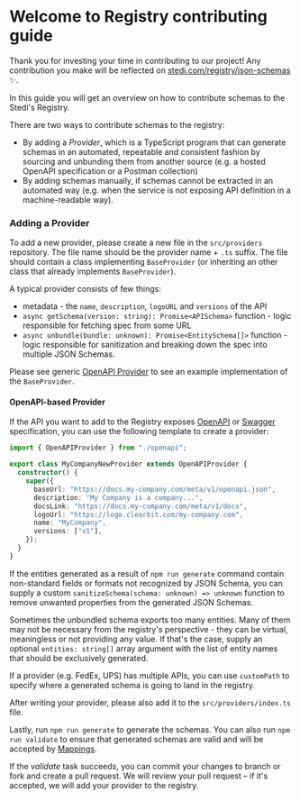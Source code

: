 # Welcome to Registry contributing guide

Thank you for investing your time in contributing to our project! Any contribution you make will be reflected on [stedi.com/registry/json-schemas](https://www.stedi.com/registry/json-schemas) :sparkles:.

In this guide you will get an overview on how to contribute schemas to the Stedi's Registry.

There are two ways to contribute schemas to the registry:

- By adding a _Provider_, which is a TypeScript program that can generate schemas in an automated, repeatable and consistent fashion by sourcing and unbunding them from another source (e.g. a hosted OpenAPI specification or a Postman collection)
- By adding schemas manually, if schemas cannot be extracted in an automated way (e.g. when the service is not exposing API definition in a machine-readable way).

### Adding a Provider

To add a new provider, please create a new file in the `src/providers` repository. The file name should be the provider name + `.ts` suffix. The file should contain a class implementing `BaseProvider` (or inheriting an other class that already implements `BaseProvider`).

A typical provider consists of few things:

- metadata - the `name`, `description`, `logoURL` and `versions` of the API
- `async getSchema(version: string): Promise<APISchema>` function - logic responsible for fetching spec from some URL
- `async unbundle(bundle: unknown): Promise<EntitySchema[]>` function - logic responsible for sanitization and breaking down the spec into multiple JSON Schemas.

Please see generic [OpenAPI Provider](https://github.com/Stedi/registry/blob/main/src/providers/openapi.ts) to see an example implementation of the `BaseProvider`.

#### OpenAPI-based Provider

If the API you want to add to the Registry exposes [OpenAPI](https://www.openapis.org) or [Swagger](https://swagger.io) specification, you can use the following template to create a provider:

```ts
import { OpenAPIProvider } from "./openapi";

export class MyCompanyNewProvider extends OpenAPIProvider {
  constructor() {
    super({
      baseUrl: "https://docs.my-company.com/meta/v1/openapi.json",
      description: "My Company is a company...",
      docsLink: "https://docs.my-company.com/meta/v1/docs",
      logoUrl: "https://logo.clearbit.com/my-company.com",
      name: "MyCompany",
      versions: ["v1"],
    });
  }
}
```

If the entities generated as a result of `npm run generate` command contain non-standard fields or formats not recognized by JSON Schema, you can supply a custom `sanitizeSchema(schema: unknown) => unknown` function to remove unwanted properties from the generated JSON Schemas.

Sometimes the unbundled schema exports too many entities. Many of them may not be necessary from the registry's perspective - they can be virtual, meaningless or not providing any value. If that's the case, supply an optional `entities: string[]` array argument with the list of entity names that should be exclusively generated.

If a provider (e.g. FedEx, UPS) has multiple APIs, you can use `customPath` to specify where a generated schema is going to land in the registry.

After writing your provider, please also add it to the `src/providers/index.ts` file.

Lastly, run `npm run generate` to generate the schemas. You can also run `npm run validate` to ensure that generated schemas are valid and will be accepted by [Mappings](https://www.stedi.com/products/mappings).

If the _validate_ task succeeds, you can commit your changes to branch or fork and create a pull request. We will review your pull request – if it's accepted, we will add your provider to the registry.
